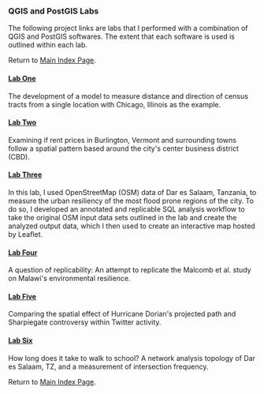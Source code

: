 ### QGIS and PostGIS Labs

The following project links are labs that I performed with a combination of QGIS and PostGIS softwares. The extent that each software is used is outlined within each lab.

Return to [Main Index Page](../index.md).

#### [Lab One](lab_1/aa_chicago_lab.md)
The development of a model to measure distance and direction of census tracts from a single location with Chicago, Illinois as the example.

#### [Lab Two](lab_2/aa_burlington_lab.md)
Examining if rent prices in Burlington, Vermont and surrounding towns follow a spatial pattern based around the city's center business district (CBD).

#### [Lab Three](lab_6/aa_dar_lab.md)
In this lab, I used OpenStreetMap (OSM) data of Dar es Salaam, Tanzania, to measure the urban resiliency of the most flood prone regions of the city. To do so, I developed an annotated and replicable SQL analysis workflow to take the original OSM input data sets outlined in the lab and create the analyzed output data, which I then used to create an interactive map hosted by Leaflet.

#### [Lab Four](lab_7/aa_malawi.md)
A question of replicability: An attempt to replicate the Malcomb et al. study on Malawi's environmental resilience.  

#### [Lab Five](lab_8/aa_twitter_index.md)
Comparing the spatial effect of Hurricane Dorian's projected path and Sharpiegate controversy within Twitter activity.

#### [Lab Six](lab_final/lab.md)
How long does it take to walk to school? A network analysis topology of Dar es Salaam, TZ, and a measurement of intersection frequency.

Return to [Main Index Page](../index.md).
